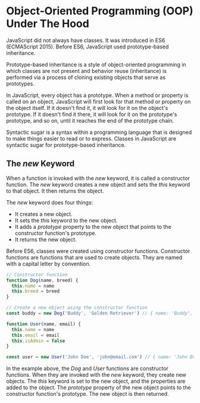 # Object-Oriented Programming (OOP) Under The Hood

JavaScript did not always have classes. It was introduced in ES6 (ECMAScript 2015). Before ES6, JavaScript used prototype-based inheritance.

Prototype-based inheritance is a style of object-oriented programming in which classes are not present and behavior reuse (inheritance) is performed via a process of cloning existing objects that serve as prototypes.

In JavaScript, every object has a prototype. When a method or property is called on an object, JavaScript will first look for that method or property on the object itself. If it doesn't find it, it will look for it on the object's prototype. If it doesn't find it there, it will look for it on the prototype's prototype, and so on, until it reaches the end of the prototype chain.

Syntactic sugar is a syntax within a programming language that is designed to make things easier to read or to express. Classes in JavaScript are syntactic sugar for prototype-based inheritance.

## The _new_ Keyword

When a function is invoked with the _new_ keyword, it is called a constructor function. The _new_ keyword creates a new object and sets the _this_ keyword to that object. It then returns the object.

The _new_ keyword does four things:

- It creates a new object.
- It sets the _this_ keyword to the new object.
- It adds a _prototype_ property to the new object that points to the constructor function's prototype.
- It returns the new object.

Before ES6, classes were created using constructor functions. Constructor functions are functions that are used to create objects. They are named with a capital letter by convention.

```javascript
// Constructor function
function Dog(name, breed) {
  this.name = name
  this.breed = breed
}

// Create a new object using the constructor function
const buddy = new Dog('Buddy', 'Golden Retriever') // { name: 'Buddy', breed: 'Golden Retriever' }

function User(name, email) {
  this.name = name
  this.email = email
  this.isAdmin = false
}

const user = new User('John Doe', 'john@email.com') // { name: 'John Doe', email: 'john@email.com', isAdmin: false }'
```

In the example above, the _Dog_ and _User_ functions are constructor functions. When they are invoked with the _new_ keyword, they create new objects. The _this_ keyword is set to the new object, and the properties are added to the object. The _prototype_ property of the new object points to the constructor function's prototype. The new object is then returned.
